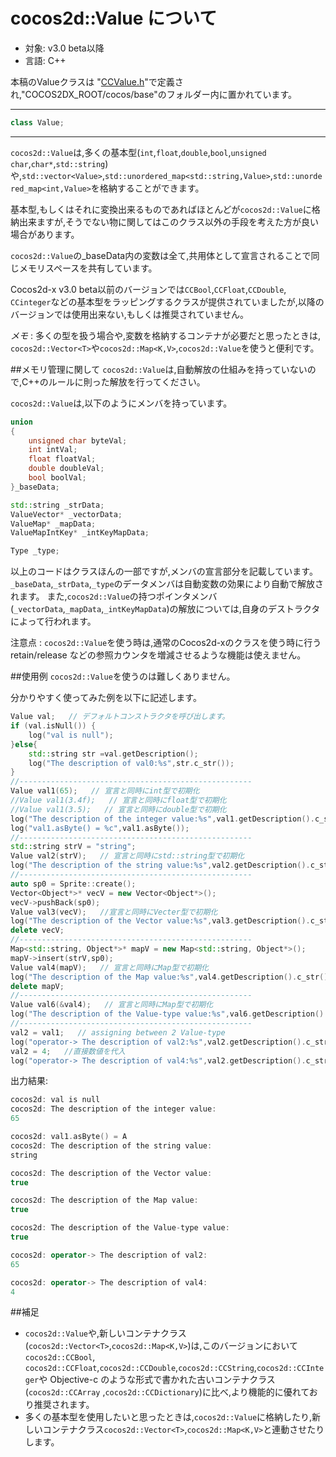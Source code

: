 # cocos2d::Value について

- 対象: v3.0 beta以降
- 言語: C++

本稿のValueクラスは "[CCValue.h](https://github.com/andyque/cocos2d-x/blob/develop/cocos/base/CCValue.h)"で定義され,"COCOS2DX_ROOT/cocos/base"のフォルダー内に置かれています。

---

```cpp
class Value;
```

---

`cocos2d::Value`は,多くの基本型(`int`,`float`,`double`,`bool`,`unsigned char`,`char*`,`std::string`) や,`std::vector<Value>`,`std::unordered_map<std::string,Value>`,`std::unordered_map<int,Value>`を格納することができます。


基本型,もしくはそれに変換出来るものであればほとんどが`cocos2d::Value`に格納出来ますが,そうでない物に関してはこのクラス以外の手段を考えた方が良い場合があります。

`cocos2d::Value`の_baseData内の変数は全て,共用体として宣言されることで同じメモリスペースを共有しています。

Cocos2d-x v3.0 beta以前のバージョンでは`CCBool`,`CCFloat`,`CCDouble`, `CCinteger`などの基本型をラッピングするクラスが提供されていましたが,以降のバージョンでは使用出来ない,もしくは推奨されていません。

*メモ* : 多くの型を扱う場合や,変数を格納するコンテナが必要だと思ったときは, `cocos2d::Vector<T>`や`cocos2d::Map<K,V>`,`cocos2d::Value`を使うと便利です。

##メモリ管理に関して
`cocos2d::Value`は,自動解放の仕組みを持っていないので,C++のルールに則った解放を行ってください。

`cocos2d::Value`は,以下のようにメンバを持っています。

```cpp
union
{
    unsigned char byteVal;
    int intVal;
    float floatVal;
    double doubleVal;
    bool boolVal;
}_baseData;

std::string _strData;
ValueVector* _vectorData;
ValueMap* _mapData;
ValueMapIntKey* _intKeyMapData;

Type _type;
```

以上のコードはクラスほんの一部ですが,メンバの宣言部分を記載しています。
`_baseData`,`_strData`,`_type`のデータメンバは自動変数の効果により自動で解放されます。
また,`cocos2d::Value`の持つポインタメンバ(`_vectorData`,`_mapData`,`_intKeyMapData`)の解放については,自身のデストラクタによって行われます。

注意点 : `cocos2d::Value`を使う時は,通常のCocos2d-xのクラスを使う時に行うretain/release などの参照カウンタを増減させるような機能は使えません。

##使用例
`cocos2d::Value`を使うのは難しくありません。

分かりやすく使ってみた例を以下に記述します。

```cpp
Value val;   // デフォルトコンストラクタを呼び出します。
if (val.isNull()) {
	log("val is null");
}else{
	std::string str =val.getDescription();
	log("The description of val0:%s",str.c_str());
}
//----------------------------------------------------
Value val1(65);   // 宣言と同時にint型で初期化
//Value val1(3.4f);   // 宣言と同時にfloat型で初期化
//Value val1(3.5);   // 宣言と同時にdouble型で初期化
log("The description of the integer value:%s",val1.getDescription().c_str());
log("val1.asByte() = %c",val1.asByte());
//----------------------------------------------------
std::string strV = "string";
Value val2(strV);   // 宣言と同時にstd::string型で初期化
log("The description of the string value:%s",val2.getDescription().c_str());
//----------------------------------------------------
auto sp0 = Sprite::create();
Vector<Object*>* vecV = new Vector<Object*>();
vecV->pushBack(sp0);
Value val3(vecV);   //宣言と同時にVecter型で初期化
log("The description of the Vector value:%s",val3.getDescription().c_str());
delete vecV;
//----------------------------------------------------
Map<std::string, Object*>* mapV = new Map<std::string, Object*>();
mapV->insert(strV,sp0);
Value val4(mapV);   // 宣言と同時にMap型で初期化
log("The description of the Map value:%s",val4.getDescription().c_str());
delete mapV;
//----------------------------------------------------
Value val6(&val4);   // 宣言と同時にMap型で初期化
log("The description of the Value-type value:%s",val6.getDescription().c_str());
//----------------------------------------------------
val2 = val1;   // assigning between 2 Value-type
log("operator-> The description of val2:%s",val2.getDescription().c_str());
val2 = 4;   //直接数値を代入
log("operator-> The description of val4:%s",val2.getDescription().c_str());
```

出力結果:

```cpp
cocos2d: val is null
cocos2d: The description of the integer value:
65

cocos2d: val1.asByte() = A
cocos2d: The description of the string value:
string

cocos2d: The description of the Vector value:
true

cocos2d: The description of the Map value:
true

cocos2d: The description of the Value-type value:
true

cocos2d: operator-> The description of val2:
65

cocos2d: operator-> The description of val4:
4
```

##補足
- `cocos2d::Value`や,新しいコンテナクラス(`cocos2d::Vector<T>`,`cocos2d::Map<K,V>`)は,このバージョンにおいて`cocos2d::CCBool`, `cocos2d::CCFloat`,`cocos2d::CCDouble`,`cocos2d::CCString`,`cocos2d::CCInteger`や Objective-c のような形式で書かれた古いコンテナクラス(`cocos2d::CCArray` ,`cocos2d::CCDictionary`)に比べ,より機能的に優れており推奨されます。
- 多くの基本型を使用したいと思ったときは,`cocos2d::Value`に格納したり,新しいコンテナクラス`cocos2d::Vector<T>`,`cocos2d::Map<K,V>`と連動させたりします。
